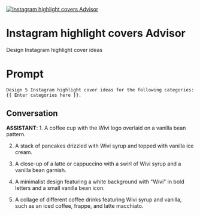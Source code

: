 
[![Instagram highlight covers Advisor ](https://flow-prompt-covers.s3.us-west-1.amazonaws.com/icon/futuristic/futu_2.png)]()
# Instagram highlight covers Advisor  
Design Instagram highlight cover ideas 

# Prompt

```
Design 5 Instagram highlight cover ideas for the following categories: {{ Enter categories here }}.

```

## Conversation

**ASSISTANT**: 1. A coffee cup with the Wivi logo overlaid on a vanilla bean pattern.

2. A stack of pancakes drizzled with Wivi syrup and topped with vanilla ice cream.

3. A close-up of a latte or cappuccino with a swirl of Wivi syrup and a vanilla bean garnish.

4. A minimalist design featuring a white background with "Wivi" in bold letters and a small vanilla bean icon.

5. A collage of different coffee drinks featuring Wivi syrup and vanilla, such as an iced coffee, frappe, and latte macchiato.


